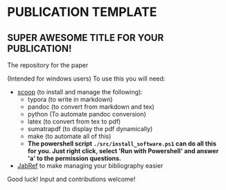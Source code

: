 # PUBLICATION TEMPLATE
## SUPER AWESOME TITLE FOR YOUR PUBLICATION!

The repository for the paper

(Intended for windows users) To use this you will need:

- [scoop](https://scoop.sh/) (to install and manage the following):
  - typora (to write in markdown)
  - pandoc (to convert from markdown and tex)
  - python (To automate pandoc conversion)
  - latex (to convert from tex to pdf)
  - sumatrapdf (to display the pdf dynamically)
  - make (to automate all of this)
  - **The powershell script `./src/install_software.ps1` can do all this for you. Just right click, select 'Run with Powershell' and answer 'a' to the permission questions.**
- [JabRef](https://www.jabref.org/) to make managing your bibliography easier



Good luck! Input and contributions welcome!


